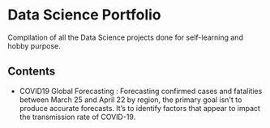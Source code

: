 # Data Science Portfolio
Compilation of all the Data Science projects done for self-learning and hobby purpose.

## Contents
* COVID19 Global Forecasting : Forecasting confirmed cases and fatalities between March 25 and April 22 by region, the primary goal isn't to produce accurate forecasts. It’s to identify factors that appear to impact the transmission rate of COVID-19.
